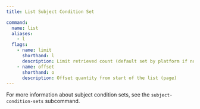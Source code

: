 ```yaml
---
title: List Subject Condition Set

command:
  name: list
  aliases:
    - l
  flags:
    - name: limit
      shorthand: l
      description: Limit retrieved count (default set by platform if not provided)
    - name: offset
      shorthand: o
      description: Offset quantity from start of the list (page)
---
```


For more information about subject condition sets, see the `subject-condition-sets` subcommand.
